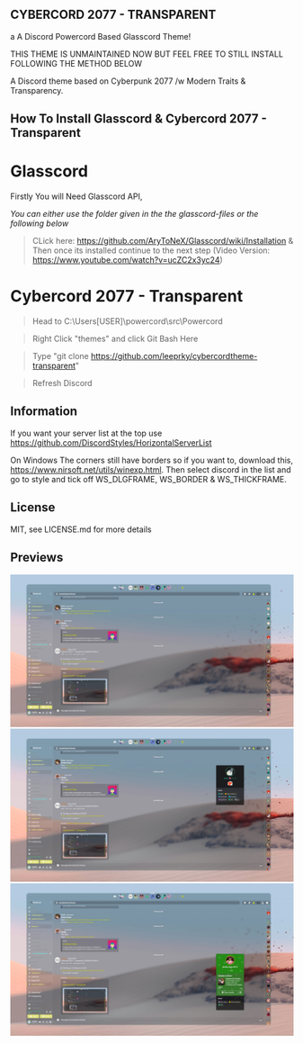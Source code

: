 ## CYBERCORD 2077 - TRANSPARENT
a A Discord Powercord Based Glasscord Theme!

THIS THEME IS UNMAINTAINED NOW BUT FEEL FREE TO STILL INSTALL FOLLOWING THE METHOD BELOW

A Discord theme based on Cyberpunk 2077 /w  Modern Traits & Transparency.

## How To Install Glasscord & Cybercord 2077 - Transparent

# Glasscord

Firstly You will Need Glasscord API,

*You can either use the folder given in the the glasscord-files or the following below*

> CLick here: https://github.com/AryToNeX/Glasscord/wiki/Installation & Then once its installed continue to the next step 
(Video Version: https://www.youtube.com/watch?v=ucZC2x3yc24)

# Cybercord 2077 - Transparent

> Head to C:\Users\[USER]\powercord\src\Powercord

> Right Click "themes" and click Git Bash Here

> Type "git clone https://github.com/leeprky/cybercordtheme-transparent"

> Refresh Discord

## Information

If you want your server list at the top use https://github.com/DiscordStyles/HorizontalServerList

On Windows The corners still have borders so if you want to, download this, https://www.nirsoft.net/utils/winexp.html.
Then select discord in the list and go to style and tick off WS_DLGFRAME, WS_BORDER & WS_THICKFRAME.

## License

MIT, see LICENSE.md for more details

## Previews

![preview](./previews/previewI.jpg)
![preview](./previews/previewII.jpg)
![preview](./previews/previewIII.jpg)
